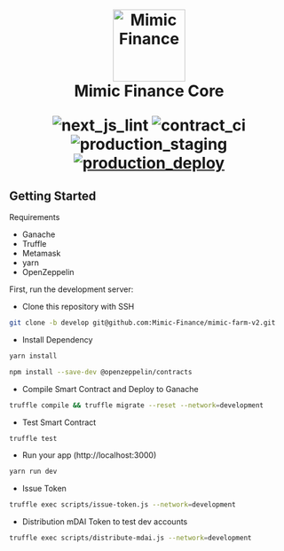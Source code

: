 <h1 align="center">
  <a href="#readme" title="Ganache README.md"><img alt="Mimic Finance" src="https://github.com/Mimic-Finance/mimic-finance-core/blob/develop/public/assets/images/logo-box.png?raw=true" alt="Mimic Finance" width="130"/></a>
   <br/> Mimic Finance Core
  <p align="center">
   <img src="https://github.com/Mimic-Finance/mimic-finance-core/actions/workflows/next-js-lint.yml/badge.svg" alt="next_js_lint">
  <img src="https://github.com/Mimic-Finance/mimic-finance-core/actions/workflows/contract-ci.yml/badge.svg" alt="contract_ci">
    <img src="https://github.com/Mimic-Finance/mimic-finance-core/actions/workflows/staging-deploy.yml/badge.svg" alt="production_staging">
    <a href="https://farm.kmutt.me" target="_blank">
  <img src="https://github.com/Mimic-Finance/mimic-finance-core/actions/workflows/main-deploy.yml/badge.svg" alt="production_deploy">
      </a>
</p>

</h1>

## Getting Started

Requirements
- Ganache
- Truffle
- Metamask
- yarn
- OpenZeppelin

First, run the development server:

- Clone this repository with SSH 
```bash
git clone -b develop git@github.com:Mimic-Finance/mimic-farm-v2.git
```
- Install Dependency
```bash
yarn install
```
```bash
npm install --save-dev @openzeppelin/contracts
```

- Compile Smart Contract and Deploy to Ganache
```bash
truffle compile && truffle migrate --reset --network=development
```
- Test Smart Contract
```bash
truffle test
```
- Run your app (http://localhost:3000)
```bash
yarn run dev
```
- Issue Token
```bash
truffle exec scripts/issue-token.js --network=development
```
- Distribution mDAI Token to test dev accounts
```bash
truffle exec scripts/distribute-mdai.js --network=development
```
